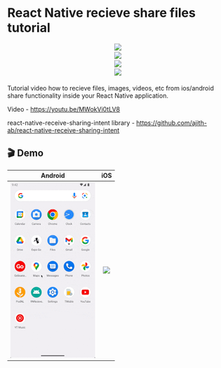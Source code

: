 # React Native recieve share files tutorial
<div align="center">
  <a align="center" href="https://github.com/dimaportenko?tab=followers">
    <img src="https://img.shields.io/github/followers/dimaportenko?label=Follow%20%40dimaportenko&style=social" />
  </a>
  <br/>
  <a align="center" href="https://twitter.com/dimaportenko">
    <img src="https://img.shields.io/twitter/follow/dimaportenko?label=Follow%20%40dimaportenko&style=social" />
  </a>
  <br/>
  <a align="center" href="https://www.youtube.com/channel/UCReKeeIMZywvQoaZPZKzQbQ">
    <img src="https://img.shields.io/youtube/channel/subscribers/UCReKeeIMZywvQoaZPZKzQbQ" />
  </a>
  <br/>
  <a align="center" href="https://www.youtube.com/channel/UCReKeeIMZywvQoaZPZKzQbQ">
    <img src="https://img.shields.io/youtube/channel/views/UCReKeeIMZywvQoaZPZKzQbQ" />
  </a>
</div>
<br/>
Tutorial video how to recieve files, images, videos, etc from ios/android share functionality inside your React Native application.

Video - https://youtu.be/MWokVi0tLV8

react-native-receive-sharing-intent library - https://github.com/ajith-ab/react-native-receive-sharing-intent

## 🎬 Demo

| Android |                   iOS                    | 
| :---: |:----------------------------------------:| 
| <img height="400" src="docs/android.gif" />| <img height="400"  src="docs/ios.gif" /> |

